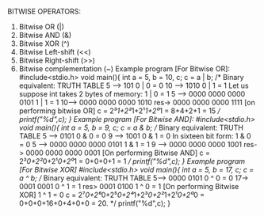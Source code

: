 BITWISE OPERATORS:
1) Bitwise OR (|)
2) Bitwise AND (&)
3) Bitwise XOR (^)
4) Bitwise Left-shift (<<)
5) Bitwise Right-shift (>>)
6) Bitwise complementation (~)
Example program [For Bitwise OR]:
#include<stdio.h>
void main(){
  int a = 5, b = 10, c;
  c = a | b;
/*
Binary equivalent:                                    TRUTH TABLE
5 --> 101                                              0 | 0 = 0
10 --> 1010                                            0 | 1 = 1
Let us suppose int takes 2 bytes of memory:            1 | 0 = 1
5 --> 0000 0000 0000 0101                              1 | 1 = 1 
10--> 0000 0000 0000 1010
res-> 0000 0000 0000 1111 [on performing bitwise OR]
c = 2³*1+2²*1+2¹*1+2⁰*1 = 8+4+2+1 = 15
*/
  printf("%d",c);
}
Example program [For Bitwise AND]:
#include<stdio.h>
void main(){
  int a = 5, b = 9, c;
  c = a & b;
  /*
  Binary equivalent:                                  TRUTH TABLE
  5 --> 0101                                           0 & 0 = 0
  9 --> 1001                                           0 & 1 = 0
  In sixteen bit form:                                 1 & 0 = 0
  5 --> 0000 0000 0000 0101                            1 & 1 = 1 
  9 --> 0000 0000 0000 1001
  res-> 0000 0000 0000 0001 [On performing Bitwise AND]
  c = 2³*0+2²*0+2¹*0+2⁰*1 = 0+0+0+1 = 1
  */
  printf("%d",c);
}
Example program [For Bitwise XOR]
#include<stdio.h>
void main(){
  int a = 5, b = 17, c;
  c = a ^ b;
   /*
  Binary equivalent:                                   TRUTH TABLE
  5--> 0000 0101                                        0 ^ 0 = 0
  17-> 0001 0001                                        0 ^ 1 = 1
  res> 0001 0100                                        1 ^ 0 = 1
  [On performing Bitwise XOR]                           1 ^ 1 = 0
  c = 2⁷*0+2⁶*0+2⁵*0+2⁴*1+2³*0+2²*1+2¹*0+2⁰*0 = 0+0+0+16+0+4+0+0 = 20.
   */
   printf("%d",c);
}
